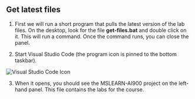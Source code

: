 ## Get latest files 

1. First we will run a short program that pulls the latest version of the lab files. On the desktop, look for the file **get-files.bat** and double click on it. This will run a command. Once the command runs, you can close the panel.

2.  Start Visual Studio Code (the program icon is pinned to the bottom taskbar). 

![Visual Studio Code Icon](./images/vscode.jpg)

3. When it opens, you should see the MSLEARN-AI900 project on the left-hand panel. This file contains the labs for the course. 